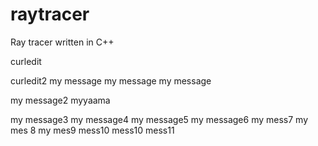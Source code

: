 # raytracer
Ray tracer written in C++

curledit

curledit2
my message
my message
my message

my message2
myyaama

my message3
my message4
my message5
my message6
my mess7
my mes 8
my mes9
mess10
mess10
mess11